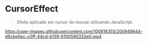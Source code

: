 # CursorEffect
>Efeito aplicado em cursor do mouse utilizando JavaScript.

https://user-images.githubusercontent.com/100818355/200949644-d9cbe0ec-c0ff-44cd-b139-6100590332e0.mp4

